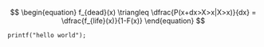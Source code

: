 $$
\begin{equation}
        f_{dead}(x) \triangleq \dfrac{P(x+dx>X>x|X>x)}{dx} = \dfrac{f_{life}(x)}{1-F(x)}
    \end{equation}
$$

`printf("hello world");`
